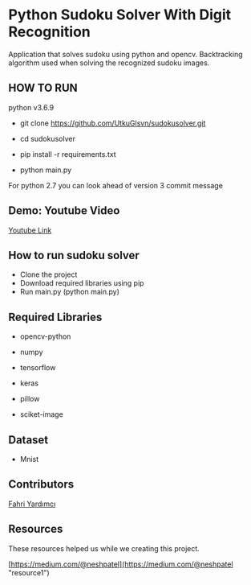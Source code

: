 # Python Sudoku Solver With Digit Recognition 

Application that solves sudoku using python and opencv. Backtracking algorithm used when solving the recognized sudoku images.

## HOW TO RUN
python v3.6.9

* git clone https://github.com/UtkuGlsvn/sudokusolver.git

* cd sudokusolver

* pip install -r requirements.txt

* python main.py

For python 2.7 you can look ahead of version 3 commit message

## Demo: Youtube Video

[Youtube Link](https://www.youtube.com/watch?v=vAqjE539V70&feature=youtu.be)

## How to run sudoku solver
* Clone the project
* Download required libraries using pip
* Run main.py (python main.py)

## Required Libraries

* opencv-python

* numpy

* tensorflow

* keras

* pillow

* sciket-image


## Dataset

* Mnist

## Contributors
[Fahri Yardımcı](https://github.com/ffahri)


## Resources
These resources helped us while we creating this project.

[https://medium.com/@neshpatel](https://medium.com/@neshpatel "resource1")
